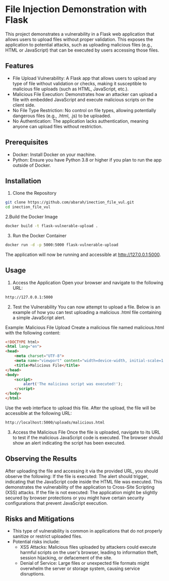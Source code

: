 # File Injection Demonstration with Flask

This project demonstrates a vulnerability in a Flask web application that allows users to upload files without proper validation. 
This exposes the application to potential attacks, such as uploading malicious files (e.g., HTML or JavaScript) that can be executed by 
users accessing those files.

## Features

 - File Upload Vulnerability: A Flask app that allows users to upload any type of file without validation or checks, making it 
  susceptible to malicious file uploads (such as HTML, JavaScript, etc.).
 - Malicious File Execution: Demonstrates how an attacker can upload a file with embedded JavaScript and execute malicious scripts on the client side.
 - No File Type Restriction: No control on file types, allowing potentially dangerous files (e.g., .html, .js) to be uploaded.
 - No Authentication: The application lacks authentication, meaning anyone can upload files without restriction.

## Prerequisites

- Docker: Install Docker on your machine.
- Python: Ensure you have Python 3.8 or higher if you plan to run the app outside of Docker.

## Installation

1. Clone the Repository
```bash
git clone https://github.com/abarah/inection_file_vul.git
cd inection_file_vul
```
2.Build the Docker Image
```bash
docker build -t flask-vulnerable-upload .
```
3. Run the Docker Container
```bash
docker run -d -p 5000:5000 flask-vulnerable-upload
```
The application will now be running and accessible at http://127.0.0.1:5000.

## Usage

1. Access the Application
Open your browser and navigate to the following URL:
```bash
http://127.0.0.1:5000
```
2. Test the Vulnerability
You can now attempt to upload a file. Below is an example of how you can test uploading a malicious .html file containing a simple JavaScript alert.

Example: Malicious File Upload
Create a malicious file named malicious.html with the following content:
```html
<!DOCTYPE html>
<html lang="en">
<head>
    <meta charset="UTF-8">
    <meta name="viewport" content="width=device-width, initial-scale=1.0">
    <title>Malicious File</title>
</head>
<body>
    <script>
        alert('The malicious script was executed!');
    </script>
</body>
</html>

```
Use the web interface to upload this file. After the upload, the file will be accessible at the following URL:
```bash
http://localhost:5000/uploads/malicious.html
```
3. Access the Malicious File
Once the file is uploaded, navigate to its URL to test if the malicious JavaScript code is executed.
The browser should show an alert indicating the script has been executed.

## Observing the Results
After uploading the file and accessing it via the provided URL, you should observe the following:
If the file is executed: The alert should trigger, indicating that the JavaScript code inside the HTML file was executed. This demonstrates the vulnerability of the application to Cross-Site Scripting (XSS) attacks.
If the file is not executed: The application might be slightly secured by browser protections or you might have certain security configurations that prevent JavaScript execution.

## Risks and Mitigations
- This type of vulnerability is common in applications that do not properly sanitize or restrict uploaded files.
- Potential risks include:
    - XSS Attacks: Malicious files uploaded by attackers could execute harmful scripts on the user's browser, leading to information theft, 
    session hijacking, or defacement of the site.
    - Denial of Service: Large files or unexpected file formats might overwhelm the server or storage system, causing service disruptions.
